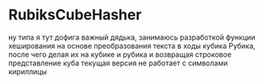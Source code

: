# RubiksCubeHasher
ну типа я тут дофига важный дядька, занимаюсь разработкой функции хеширования на основе преобразования текста в ходы кубика Рубика, после чего делая их на кубике и рубика и возвращая строковое представление куба
текущая версия не работает с символами кириллицы